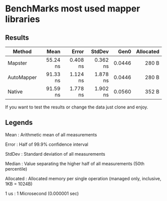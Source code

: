 # BenchMarks most used mapper libraries

## Results

| Method     | Mean     | Error    | StdDev   | Gen0   | Allocated |
|----------- |---------:|---------:|---------:|-------:|----------:|
| Mapster    | 55.24 ns | 0.408 ns | 0.362 ns | 0.0446 |     280 B |
| AutoMapper | 91.33 ns | 1.124 ns | 1.878 ns | 0.0446 |     280 B |
| Native     | 91.59 ns | 1.778 ns | 1.902 ns | 0.0560 |     352 B |

If you want to test the results or change the data just clone and enjoy.

## Legends

Mean      : Arithmetic mean of all measurements

Error     : Half of 99.9% confidence interval

StdDev    : Standard deviation of all measurements

Median    : Value separating the higher half of all measurements (50th percentile)

Allocated : Allocated memory per single operation (managed only, inclusive, 1KB = 1024B)

1 us      : 1 Microsecond (0.000001 sec)
